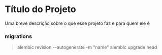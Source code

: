 # Título do Projeto

Uma breve descrição sobre o que esse projeto faz e para quem ele é

### migrations
> alembic revision --autogenerate -m "name"
alembic upgrade head

